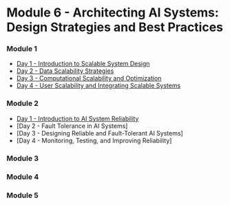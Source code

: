 # Module 6 - Architecting AI Systems: Design Strategies and Best Practices 


### Module 1

- [Day 1 - Introduction to Scalable System Design](../Slides/402-Introduction%20to%20Scalable%20AI%20System%20Design.key)
- [Day 2 - Data Scalability Strategies](../Slides/402-Data-Scale-Strategies.key)
- [Day 3 - Computational Scalability and Optimization](../slides/402-Computational-Scalability-Optimization.key)
- [Day 4 - User Scalability and Integrating Scalable Systems](../slides/402-User%20Scalability%20and%20Integrating%20Scalable%20Systems.key)

### Module 2 

- [Day 1 - Introduction to AI System Reliability](../slides/402-Introduction%20to%20AI%20System%20Reliability.key)
- [Day 2 - Fault Tolerance in AI Systems]
- [Day 3 - Designing Reliable and Fault-Tolerant AI Systems]
- [Day 4 - Monitoring, Testing, and Improving Reliability]

### Module 3 

### Module 4 

### Module 5 